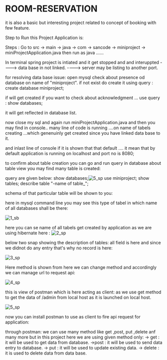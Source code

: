# ROOM-RESERVATION
it is also a basic but interesting project related to concept of booking with few feature.

Step to Run this Project Application is:

Steps : Go to src → main  → java → com → sancode → miniproject → miniProjectApplication.java 
then run as java ......

In terminal spring project is intiated and  it get stopped and and interuppted 
 ----> data base in not linked.
 ----> server may be listing to another port.
 
 for resolving data base issue: open mysql check about presence od database on name of "miniproject".
 if not exist do create it using query : create database miniproject;
 
 if will get created if you want to check about acknowledgment ... use query : show databases;
 
 it will get reflected in database  list.
 
 now close my sql and again run miniProjectApplication.java and then you may find  in console..
  many line of code is running ....on name of tabels creating ...which genenuinly get created since 
  you have linked data base to it.
  
 
and inlast line of console if it is shown that that default ....
it mean that by default application is running on localhost and port no is 8080;

to confirm about table creation you can go and run query in database about table view you may find many table is created:

query are given below:
show databases;![5_sp](https://user-images.githubusercontent.com/105698566/185991064-8aeea1aa-fed3-4eb4-96ae-1dbf87778bdd.png)
use miniproject;
show tables;
describe table "-name of table_";

schema of that particular table will be shown to you:

here in mysql command line you may see this type of tabel in which name of all databases shall be there:

![1_sb](https://user-images.githubusercontent.com/105698566/185990786-a67c66ab-0304-4fde-9102-e0d513e565d5.png)

here you can se name of all tabels get created by application as we are using hibernate here :
![2_sp](https://user-images.githubusercontent.com/105698566/185990941-4c659768-88db-431f-bda4-83f97080eb9b.png)

below two snap showing the description of tables: all field is here and since we didnot do any entry that's why no record is here:

![3_sp](https://user-images.githubusercontent.com/105698566/185990984-83a36e82-77ea-46c5-b8ab-2ac059a754ea.png)

Here method is shown from here we can change method and accordingly we can manage url to request api:

![4_sp](https://user-images.githubusercontent.com/105698566/185991023-9259a6c5-5e2c-4a23-a374-c83b6990d1b3.png)

this is view of postman which is here acting as client:
as we use get method to get the data of  /admin from local host as it is launched on local host.

![5_sp](https://user-images.githubusercontent.com/105698566/185991341-23243df2-ea51-4923-8ae0-4e27811cf422.png)




now you can install postman to use as client to fire api request for application:

through postman:
      we can use many method like get ,post, put ,delete anf many more but in this project here we are using given method only:
     -> get : it will be used to get data from database.
     ->post : it will be used to send data entry to database.
     -> put : it will be used to update existing data.
     -> delete : it is used to delete data from data base.
      
      
